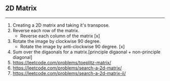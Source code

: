 ##                       2D Matrix
----------------------------------------------------------------
1. Creating a 2D matrix and taking it's transpose.
2. Reverse each row of the matrix.
    - Reverse each column of the matrix [x]   
3. Rotate the image by clockwise 90 degree. 
    - Rotate the image by anti-clockwise 90 degree. [x]
4. Sum over the digaonals for a matrix.[principle digaonal + non-principle diagonal]
5. https://leetcode.com/problems/toeplitz-matrix/   
6. https://leetcode.com/problems/search-a-2d-matrix/ 
7. https://leetcode.com/problems/search-a-2d-matrix-ii/ 